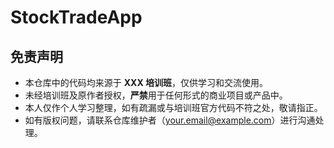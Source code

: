 # StockTradeApp
## 免责声明

- 本仓库中的代码均来源于 **XXX 培训班**，仅供学习和交流使用。  
- 未经培训班及原作者授权，**严禁**用于任何形式的商业项目或产品中。  
- 本人仅作个人学习整理，如有疏漏或与培训班官方代码不符之处，敬请指正。  
- 如有版权问题，请联系仓库维护者（your.email@example.com）进行沟通处理。
